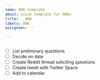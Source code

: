 ```yaml
---
name: AMA template
about: Issue template for AMAs
title: _ AMA
labels: AMA
assignees: ''

---
```


## 
- [ ] List preliminary questions
- [ ] Decide on date
- [ ] Create Reddit thread soliciting questions 
- [ ] Create tweet with Twitter Space
- [ ] Add to calendar
